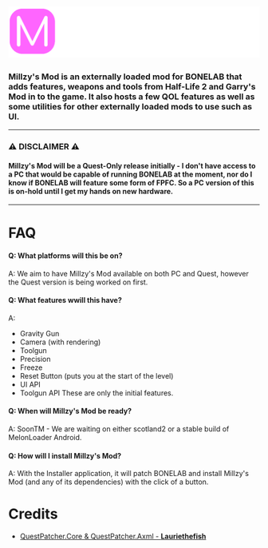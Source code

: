 ![](https://github.com/MillzyDev/MillzysMod/raw/main/resources/MM-full-small-cropped.png)
-----
### Millzy's Mod is an externally loaded mod for BONELAB that adds features, weapons and tools from Half-Life 2 and Garry's Mod in to the game. It also hosts a few QOL features as well as some utilities for other externally loaded mods to use such as UI.
-----
### ⚠️ DISCLAIMER ⚠️
#### Millzy's Mod will be a Quest-Only release initially - I don't have access to a PC that would be capable of running BONELAB at the moment, nor do I know if BONELAB will feature some form of FPFC. So a PC version of this is on-hold until I get my hands on new hardware.
-----

# FAQ
#### Q: What platforms will this be on?
A: We aim to have Millzy's Mod available on both PC and Quest, however the Quest version is being worked on first.

#### Q: What features wwill this have?
A:
- Gravity Gun
- Camera (with rendering)
- Toolgun
- Precision
- Freeze
- Reset Button (puts you at the start of the level)
- UI API
- Toolgun API
These are only the initial features.

#### Q: When will Millzy's Mod be ready?
A: SoonTM - We are waiting on either scotland2 or a stable build of MelonLoader Android.

#### Q: How will I install Millzy's Mod?
A: With the Installer application, it will patch BONELAB and install Millzy's Mod (and any of its dependencies) with the click of a button.

# Credits
- [QuestPatcher.Core & QuestPatcher.Axml - **Lauriethefish**](https://github.com/Lauriethefish/QuestPatcher)
